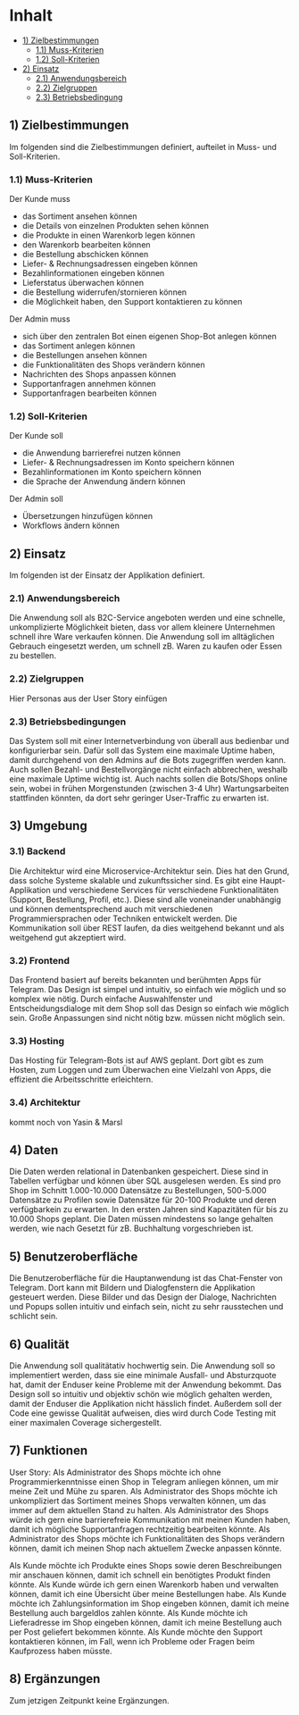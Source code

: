 # Inhalt

- [1) Zielbestimmungen](#ziel)
  - [1.1) Muss-Kriterien](#muss)
  - [1.2) Soll-Kriterien](#soll)
- [2) Einsatz](#einsatz)
  - [2.1) Anwendungsbereich](#anwendung)
  - [2.2) Zielgruppen](#zielgruppen)
  - [2.3) Betriebsbedingung](#betriebsbedingung)
  
<a name="ziel"></a>
## 1) Zielbestimmungen

Im folgenden sind die Zielbestimmungen definiert, aufteilet in Muss- und Soll-Kriterien.

<a name="muss"></a>
### 1.1) Muss-Kriterien

Der Kunde muss
- das Sortiment ansehen können
- die Details von einzelnen Produkten sehen können
- die Produkte in einen Warenkorb legen können
- den Warenkorb bearbeiten können
- die Bestellung abschicken können
- Liefer- & Rechnungsadressen eingeben können
- Bezahlinformationen eingeben können
- Lieferstatus überwachen können
- die Bestellung widerrufen/stornieren können
- die Möglichkeit haben, den Support kontaktieren zu können

Der Admin muss
- sich über den zentralen Bot einen eigenen Shop-Bot anlegen können
- das Sortiment anlegen können
- die Bestellungen ansehen können
- die Funktionalitäten des Shops verändern können
- Nachrichten des Shops anpassen können
- Supportanfragen annehmen können
- Supportanfragen bearbeiten können

<a name="soll"></a>
### 1.2) Soll-Kriterien

Der Kunde soll
- die Anwendung barrierefrei nutzen können
- Liefer- & Rechnungsadressen im Konto speichern können
- Bezahlinformationen im Konto speichern können
- die Sprache der Anwendung ändern können

Der Admin soll
- Übersetzungen hinzufügen können
- Workflows ändern können

<a name="einsatz"></a>
## 2) Einsatz

Im folgenden ist der Einsatz der Applikation definiert.

<a name="anwendung"></a>
### 2.1) Anwendungsbereich

Die Anwendung soll als B2C-Service angeboten werden und eine schnelle, unkomplizierte Möglichkeit bieten, dass vor allem kleinere Unternehmen schnell ihre Ware verkaufen können. Die Anwendung soll im alltäglichen Gebrauch eingesetzt werden, um schnell zB. Waren zu kaufen oder Essen zu bestellen.

<a name="zielgruppen"></a>
### 2.2) Zielgruppen

Hier Personas aus der User Story einfügen

<a name="betriebsbedingungen"></a>
### 2.3) Betriebsbedingungen

Das System soll mit einer Internetverbindung von überall aus bedienbar und konfigurierbar sein. Dafür soll das System eine maximale Uptime haben, damit durchgehend von den Admins auf die Bots zugegriffen werden kann. Auch sollen Bezahl- und Bestellvorgänge nicht einfach abbrechen, weshalb eine maximale Uptime wichtig ist. Auch nachts sollen die Bots/Shops online sein, wobei in frühen Morgenstunden (zwischen 3-4 Uhr) Wartungsarbeiten stattfinden könnten, da dort sehr geringer User-Traffic zu erwarten ist.

<a name="umgebung"></a>
## 3) Umgebung

<a name="backend"></a>
### 3.1) Backend

Die Architektur wird eine Microservice-Architektur sein. Dies hat den Grund, dass solche Systeme skalable und zukunftssicher sind. Es gibt eine Haupt-Applikation und verschiedene Services für verschiedene Funktionalitäten (Support, Bestellung, Profil, etc.). Diese sind alle voneinander unabhängig und können dementsprechend auch mit verschiedenen Programmiersprachen oder Techniken entwickelt werden. Die Kommunikation soll über REST laufen, da dies weitgehend bekannt und als weitgehend gut akzeptiert wird. 

<a name="frontend"></a>
### 3.2) Frontend

Das Frontend basiert auf bereits bekannten und berühmten Apps für Telegram. Das Design ist simpel und intuitiv, so einfach wie möglich und so komplex wie nötig. Durch einfache Auswahlfenster und Entscheidungsdialoge mit dem Shop soll das Design so einfach wie möglich sein. Große Anpassungen sind nicht nötig bzw. müssen nicht möglich sein.

<a name="hosting"></a>
### 3.3) Hosting

Das Hosting für Telegram-Bots ist auf AWS geplant. Dort gibt es zum Hosten, zum Loggen und zum Überwachen eine Vielzahl von Apps, die effizient die Arbeitsschritte erleichtern.

<a name="architektur"></a>
### 3.4) Architektur

kommt noch von Yasin & Marsl

<a name="daten"></a>
## 4) Daten

Die Daten werden relational in Datenbanken gespeichert. Diese sind in Tabellen verfügbar und können über SQL ausgelesen werden. Es sind pro Shop im Schnitt 1.000-10.000 Datensätze zu Bestellungen, 500-5.000 Datensätze zu Profilen sowie Datensätze für 20-100 Produkte und deren verfügbarkein zu erwarten. In den ersten Jahren sind Kapazitäten für bis zu 10.000 Shops geplant. Die Daten müssen mindestens so lange gehalten werden, wie nach Gesetzt für zB. Buchhaltung vorgeschrieben ist. 

<a name="ui"></a>
## 5) Benutzeroberfläche

Die Benutzeroberfläche für die Hauptanwendung ist das Chat-Fenster von Telegram. Dort kann mit Bildern und Dialogfenstern die Applikation gesteuert werden. Diese Bilder und das Design der Dialoge, Nachrichten und Popups sollen intuitiv und einfach sein, nicht zu sehr rausstechen und schlicht sein. 

<a name="qualität"></a>
## 6) Qualität

Die Anwendung soll qualitätativ hochwertig sein. Die Anwendung soll so implementiert werden, dass sie eine minimale Ausfall- und Absturzquote hat, damit der Enduser keine Probleme mit der Anwendung bekommt. Das Design soll so intuitiv und objektiv schön wie möglich gehalten werden, damit der Enduser die Applikation nicht hässlich findet. Außerdem soll der Code eine gewisse Qualität aufweisen, dies wird durch Code Testing mit einer maximalen Coverage sichergestellt.

<a name="funktionen"></a>
## 7) Funktionen
User Story:
Als Administrator des Shops möchte ich ohne Programmierkenntnisse einen Shop in Telegram anliegen können, um mir meine Zeit und Mühe zu sparen.
Als Administrator des Shops möchte ich unkompliziert das Sortiment meines Shops verwalten können, um das immer auf dem aktuellen Stand zu halten.
Als Administrator des Shops würde ich gern eine barrierefreie Kommunikation mit meinen Kunden haben, damit ich mögliche Supportanfragen rechtzeitig bearbeiten könnte.
Als Administrator des Shops möchte ich Funktionalitäten des Shops verändern können, damit ich meinen Shop nach aktuellem Zwecke anpassen könnte.

Als Kunde möchte ich Produkte eines Shops sowie deren Beschreibungen mir anschauen können, damit ich schnell ein benötigtes Produkt finden könnte.
Als Kunde würde ich gern einen Warenkorb haben und verwalten können, damit ich eine Übersicht über meine Bestellungen habe.
Als Kunde möchte ich Zahlungsinformation im Shop eingeben können, damit ich meine Bestellung auch bargeldlos zahlen könnte. 
Als Kunde möchte ich Lieferadresse im Shop eingeben können, damit ich meine Bestellung auch per Post geliefert bekommen könnte. 
Als Kunde möchte den Support kontaktieren können, im Fall, wenn ich Probleme oder Fragen beim Kaufprozess haben müsste.

<a name="ergänzungen"></a>
## 8) Ergänzungen

Zum jetzigen Zeitpunkt keine Ergänzungen.

